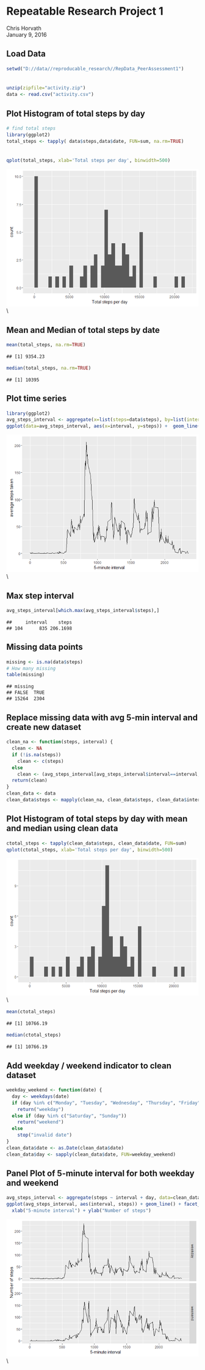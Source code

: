 # Repeatable Research Project 1
Chris Horvath  
January 9, 2016  



## Load Data

```r
setwd("D://data//reproducable_research//RepData_PeerAssessment1")


unzip(zipfile="activity.zip")
data <- read.csv("activity.csv")
```

## Plot Histogram of total steps by day

```r
# find total steps
library(ggplot2)
total_steps <- tapply( data$steps,data$date, FUN=sum, na.rm=TRUE)


qplot(total_steps, xlab='Total steps per day', binwidth=500)
```

![](PA1_template_files/figure-html/hist_plot-1.png)\

## Mean and Median of total steps by date

```r
mean(total_steps, na.rm=TRUE)
```

```
## [1] 9354.23
```

```r
median(total_steps, na.rm=TRUE)
```

```
## [1] 10395
```

## Plot time series

```r
library(ggplot2)
avg_steps_interval <- aggregate(x=list(steps=data$steps), by=list(interval=data$interval),FUN=mean, na.rm=TRUE)
ggplot(data=avg_steps_interval, aes(x=interval, y=steps)) +  geom_line() +  xlab("5-minute interval") + ylab("average steps taken")
```

![](PA1_template_files/figure-html/time_series_plot-1.png)\

## Max step interval

```r
avg_steps_interval[which.max(avg_steps_interval$steps),]
```

```
##     interval    steps
## 104      835 206.1698
```

## Missing data points

```r
missing <- is.na(data$steps)
# How many missing
table(missing)
```

```
## missing
## FALSE  TRUE 
## 15264  2304
```

## Replace missing data with avg 5-min interval and create new dataset

```r
clean_na <- function(steps, interval) {
  clean <- NA
  if (!is.na(steps))
    clean <- c(steps)
  else
    clean <- (avg_steps_interval[avg_steps_interval$interval==interval, "steps"])
  return(clean)
}
clean_data <- data
clean_data$steps <- mapply(clean_na, clean_data$steps, clean_data$interval)
```

## Plot Histogram of total steps by day with mean and median using clean data

```r
ctotal_steps <- tapply(clean_data$steps, clean_data$date, FUN=sum)
qplot(ctotal_steps, xlab='Total steps per day', binwidth=500)
```

![](PA1_template_files/figure-html/c_mean_median_hist-1.png)\

```r
mean(ctotal_steps)
```

```
## [1] 10766.19
```

```r
median(ctotal_steps)
```

```
## [1] 10766.19
```

## Add weekday / weekend indicator to clean dataset

```r
weekday_weekend <- function(date) {
  day <- weekdays(date)
  if (day %in% c("Monday", "Tuesday", "Wednesday", "Thursday", "Friday"))
    return("weekday")
  else if (day %in% c("Saturday", "Sunday"))
    return("weekend")
  else
    stop("invalid date")
}
clean_data$date <- as.Date(clean_data$date)
clean_data$day <- sapply(clean_data$date, FUN=weekday_weekend)
```

## Panel Plot of 5-minute interval for both weekday and weekend

```r
avg_steps_interval <- aggregate(steps ~ interval + day, data=clean_data, mean)
ggplot(avg_steps_interval, aes(interval, steps)) + geom_line() + facet_grid(day ~ .) +
  xlab("5-minute interval") + ylab("Number of steps")
```

![](PA1_template_files/figure-html/panel_plot-1.png)\

